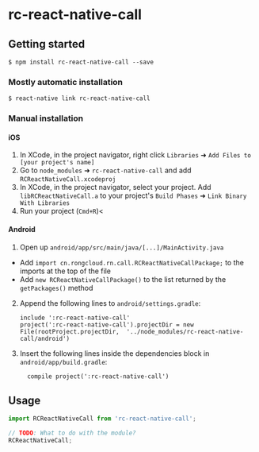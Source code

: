 
# rc-react-native-call

## Getting started

`$ npm install rc-react-native-call --save`

### Mostly automatic installation

`$ react-native link rc-react-native-call`

### Manual installation


#### iOS

1. In XCode, in the project navigator, right click `Libraries` ➜ `Add Files to [your project's name]`
2. Go to `node_modules` ➜ `rc-react-native-call` and add `RCReactNativeCall.xcodeproj`
3. In XCode, in the project navigator, select your project. Add `libRCReactNativeCall.a` to your project's `Build Phases` ➜ `Link Binary With Libraries`
4. Run your project (`Cmd+R`)<

#### Android

1. Open up `android/app/src/main/java/[...]/MainActivity.java`
  - Add `import cn.rongcloud.rn.call.RCReactNativeCallPackage;` to the imports at the top of the file
  - Add `new RCReactNativeCallPackage()` to the list returned by the `getPackages()` method
2. Append the following lines to `android/settings.gradle`:
  	```
  	include ':rc-react-native-call'
  	project(':rc-react-native-call').projectDir = new File(rootProject.projectDir, 	'../node_modules/rc-react-native-call/android')
  	```
3. Insert the following lines inside the dependencies block in `android/app/build.gradle`:
  	```
      compile project(':rc-react-native-call')
  	```


## Usage
```javascript
import RCReactNativeCall from 'rc-react-native-call';

// TODO: What to do with the module?
RCReactNativeCall;
```
  